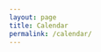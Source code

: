 ```yaml
---
layout: page
title: Calendar
permalink: /calendar/
---
```


<!-- Calendly inline widget begin -->
<div class="calendly-inline-widget" data-url="https://calendly.com/wgrover/30min" style="min-width:320px;height:900px;"></div>
<script type="text/javascript" src="https://assets.calendly.com/assets/external/widget.js"></script>
<!-- Calendly inline widget end -->
